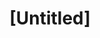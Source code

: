---
pid: mp83
title: "[Untitled]"
location_transcription: 49TH & Parish
coordinates: "[-75.218668065759, 39.967308890803]"
zipcode: 
gen_neighborhood: 
neighborhood: 
outside_phl: 
age: 
age_range: 
instagram: 
image_file_name: mp_83.jpg
proposal_transcription: We always have music fight at West Mill Creek Philadelphia.
  The Pitt.
topic: Music
topic_summary: '0'
type: Other No Form
keywords_other: 
credit: 
image_labels: 
twitter: 
facebook: 
permalink: "/monuments/mp83/"
layout: item-page
---